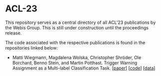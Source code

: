 # ACL-23
This repository serves as a central directory of all ACL'23 publications by the Webis Group. This is still under construction until the proceedings release. 

The code associated with the respective publications is found in the repositories linked below:

* Matti Wiegmann, Magdalena Wolska, Christopher Shröder, Ole Borchard, Benno Stein, and Martin Potthast. Trigger Warning Assignment as a Multi-label Classification Task. [[paper](#)] [[code](https://github.com/MattiWe/acl23-trigger-warning-assignment)] [[data](#)]
